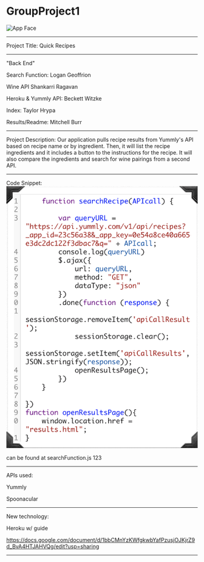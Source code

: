 # GroupProject1
![App Face](assets/images/appface.png)

---------------------------------------------------------------------------------------------------------------------------------------------

Project Title: Quick Recipes

---------------------------------------------------------------------------------------------------------------------------------------------

"Back End"

  Search Function:
    Logan Geoffrion
  
  Wine API
    Shankarri Ragavan

  Heroku & Yummly API:
    Beckett Witzke

  Index:
    Taylor Hrypa

  Results/Readme:
    Mitchell Burr

---------------------------------------------------------------------------------------------------------------------------------------------

Project Description:
Our application pulls recipe results from Yummly's API based on recipe name or by ingredient. Then, it will list the recipe 
ingredients and it includes a button to the instructions for the recipe. It will also compare the ingredients and search for 
wine pairings from a second API. 

---------------------------------------------------------------------------------------------------------------------------------------------

Code Snippet: 
![snippet](assets/images/codeSnippet.png)

can be found at searchFunction.js 123

---------------------------------------------------------------------------------------------------------------------------------------------

APIs used:

Yummly

Spoonacular

---------------------------------------------------------------------------------------------------------------------------------------------

New technology:

Heroku w/ guide

https://docs.google.com/document/d/1bbCMnYzKWfgkwbYafPzusjOJKjrZ9d_BvA4HTJAHVQg/edit?usp=sharing

---------------------------------------------------------------------------------------------------------------------------------------------